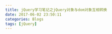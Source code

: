 ```yaml
---
title: jQuery学习笔记之jQuery对象与dom对象互相转换
date: 2017-06-02 23:50:11
categories: Blogs
tags: [jQuery]
---
```


